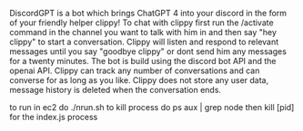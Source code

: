 DiscordGPT is a bot which brings ChatGPT 4 into your discord in the form of your friendly helper clippy! To chat with clippy first run the /activate command in the channel you want to talk with him in and then say "hey clippy" to start a conversation. Clippy will listen and respond to relevant messages until you say "goodbye clippy" or dont send him any messages for a twenty minutes.
The bot is build using the discord bot API and the openai API. Clippy can track any number of conversations and can converse for as long as you like. Clippy does not store any user data, message history is deleted when the conversation ends.

to run in ec2 do ./nrun.sh
to kill process do ps aux | grep node
then kill \[pid\] for the index.js process